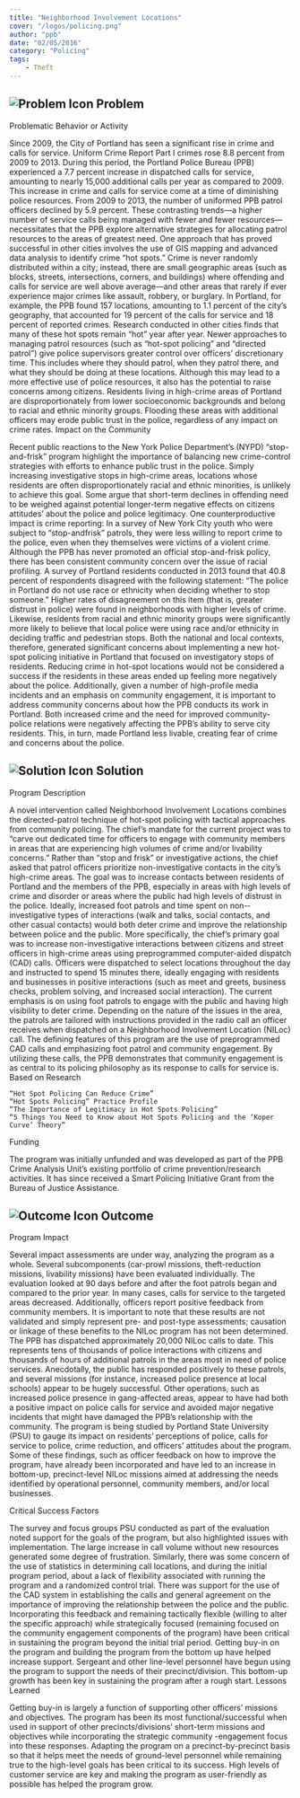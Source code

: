```yaml
---
title: "Neighborhood Involvement Locations"
cover: "/logos/policing.png"
author: "ppb"
date: "02/05/2016"
category: "Policing"
tags:
    - Theft  
---
```


## ![Problem Icon](https://github.com/google/material-design-icons/raw/master/alert/1x_web/ic_error_outline_black_48dp.png "Problem") Problem

Problematic Behavior or Activity

Since 2009, the City of Portland has seen a significant rise in crime and calls for service. Uniform Crime Report Part I crimes rose 8.8 percent from 2009 to 2013. During this period, the Portland Police Bureau (PPB) experienced a 7.7 percent increase in dispatched calls for service, amounting to nearly 15,000 additional calls per year as compared to 2009. This increase in crime and calls for service come at a time of diminishing police resources. From 2009 to 2013, the number of uniformed PPB patrol officers declined by 5.9 percent.
These contrasting trends—a higher number of service calls being managed with fewer and fewer resources—necessitates that the PPB explore alternative strategies for allocating patrol resources to the areas of greatest need. One approach that has proved successful in other cities involves the use of GIS mapping and advanced data analysis to identify crime “hot spots.” Crime is never randomly distributed within a city; instead, there are small geographic areas (such as blocks, streets, intersections, corners, and buildings) where offending and calls for service are well above average—and other areas that rarely if ever experience major crimes like assault, robbery, or burglary. In Portland, for example, the PPB found 157 locations, amounting to 1.1 percent of the city’s geography, that accounted for 19 percent of the calls for service and 18 percent of reported crimes. Research conducted in other cities finds that many of these hot spots remain “hot” year­ after­ year.
Newer approaches to managing patrol resources (such as “hot-spot policing” and “directed patrol”) give police supervisors greater control over officers’ discretionary time. This includes where they should patrol, when they patrol there, and what they should be doing at these locations. Although this may lead to a more effective use of police resources, it also has the potential to raise concerns among citizens. Residents living in high-crime areas of Portland are disproportionately from lower socioeconomic backgrounds and belong to racial and ethnic minority groups. Flooding these areas with additional officers may erode public trust in the police, regardless of any impact on crime rates.
Impact on the Community

Recent public reactions to the New York Police Department’s (NYPD) “stop-and-frisk” program highlight the importance of balancing new crime-control strategies with efforts to enhance public trust in the police. Simply increasing investigative stops in high-crime areas, locations whose residents are often disproportionately racial and ethnic minorities, is unlikely to achieve this goal.
Some argue that short­-term declines in offending need to be weighed against potential longer­-term negative effects on citizens attitudes’ about the police and police legitimacy. One counterproductive impact is crime reporting: In a survey of New York City youth who were subject to “stop-andfrisk” patrols, they were less willing to report crime to the police, even when they themselves were victims of a violent crime.
Although the PPB has never promoted an official stop-and-frisk policy, there has been consistent community concern over the issue of racial profiling. A survey of Portland residents conducted in 2013 found that 40.8 percent of respondents disagreed with the following statement: ­“The police in Portland do not use race or ethnicity when deciding whether to stop someone.” Higher rates of disagreement on this item (that is, greater distrust in police) were found in neighborhoods with higher levels of crime. Likewise, residents from racial and ethnic minority groups were significantly more likely to believe that local police were using race and/or ethnicity in deciding traffic and pedestrian stops.
Both the national and local contexts, therefore, generated significant concerns about implementing a new hot-spot policing initiative in Portland that focused on investigatory stops of residents. Reducing crime in hot-spot locations would not be considered a success if the residents in these areas ended up feeling more negatively about the police. Additionally, given a number of high-profile media incidents and an ­emphasis on community engagement, it is important to address community concerns about how the PPB conducts its work in Portland. Both increased crime and the need for improved community-police relations were negatively affecting the PPB’s ability to serve city residents. This, in turn, made Portland less livable, creating fear of crime and concerns about the police.

## ![Solution Icon](https://github.com/google/material-design-icons/raw/master/action/1x_web/ic_lightbulb_outline_black_48dp.png "Solution") Solution

Program Description

A novel intervention called Neighborhood Involvement Locations combines the directed-patrol technique of hot-spot policing with tactical approaches from community policing. The chief’s mandate for the current project was to “carve out dedicated time for officers to engage with community members in areas that are experiencing high volumes of crime and/or livability concerns.” Rather than “stop and frisk” or investigative actions, the chief asked that patrol officers prioritize non­-investigative contacts in the city’s high-crime areas. The goal was to increase contacts between residents of Portland and the members of the PPB, especially in areas with high levels of crime and disorder or areas where the public had high levels of distrust in the police. Ideally, increased foot patrols and time spent on non-­investigative types of interactions (walk and talks, social contacts, and other casual contacts) would both deter crime and improve the relationship between police and the public.
More specifically, the chief’s primary goal was to increase non­-investigative interactions between citizens and street officers in high-crime areas using pre­programmed computer-aided dispatch (CAD) calls. Officers were dispatched to select locations throughout the day and instructed to spend 15 minutes there, ideally engaging with residents and businesses in positive interactions (such as meet and greets, business checks, problem­ solving, and increased social interaction). The current emphasis is on using foot patrols to engage with the public and having high visibility to deter crime. Depending on the nature of the issues in the area, the patrols are tailored with instructions provided in the radio call an officer receives when dispatched on a Neighborhood Involvement Location (NILoc) call.
The defining features of this program are the use of pre­programmed CAD calls and emphasizing foot patrol and community­ engagement. By utilizing these calls, the PPB demonstrates that community engagement is as central to its policing philosophy as its response to calls for service is.
Based on Research

    “Hot Spot Policing Can Reduce Crime”
    “Hot Spots Policing” Practice Profile
    “The Importance of Legitimacy in Hot Spots Policing”
    “5 Things You Need to Know about Hot Spots Policing and the ‘Koper Curve’ Theory”

Funding

The program was initially unfunded and was developed as part of the PPB Crime Analysis Unit’s existing portfolio of crime prevention/research activities. It has since received a Smart Policing Initiative Grant from the Bureau of Justice Assistance.

## ![Outcome Icon](https://github.com/google/material-design-icons/raw/master/action/1x_web/ic_view_list_black_48dp.png "Outcome") Outcome

Program Impact

Several impact assessments are under way, analyzing the program as a whole. Several sub­components (car-prowl missions, theft-reduction missions, livability missions) have been evaluated individually. The evaluation looked at 90 days before and after the foot patrols began and compared to the prior year. In many cases, calls for service to the targeted areas decreased. Additionally, officers report positive feedback from community members. It is important to note that these results are not validated and simply represent pre- and post-type assessments; causation or linkage of these benefits to the NILoc program has not been determined.
The PPB has dispatched approximately 20,000 NILoc calls to date. This represents tens of thousands of police interactions with citizens and thousands of hours of additional patrols in the areas most in need of police services. Anecdotally, the public has responded positively to these patrols, and several missions (for instance, increased police presence at local schools) appear to be hugely successful. Other operations, such as increased police presence in gang-affected areas, appear to have had both a positive impact on police calls for service and avoided major negative incidents that might have damaged the PPB’s relationship with the community.
The program is being studied by Portland State University (PSU) to gauge its impact on residents’ perceptions of police, calls for service to police, crime reduction, and officers’ attitudes about the program. Some of these findings, such as officer feedback on how to improve the program, have already been incorporated and have led to an increase in bottom­-up, precinct-level NILoc missions aimed at addressing the needs identified by operational personnel, community members, and/or local businesses.

Critical Success Factors

The survey and focus groups PSU conducted as part of the evaluation noted support for the goals of the program, but also highlighted issues with implementation. The large increase in call volume without new resources generated some degree of frustration. Similarly, there was some concern of the use of statistics in determining call locations, and during the initial program period, about a lack of flexibility associated with running the program and a randomized control trial. There was support for the use of the CAD system in establishing the calls and general agreement on the importance of improving the relationship between the police and the public.
Incorporating this feedback and remaining tactically flexible (willing to alter the specific approach) while strategically focused (remaining focused on the community­ engagement components of the program) have been critical in sustaining the program beyond the initial trial period.
Getting buy-­in on the program and building the program from the bottom­ up have helped increase support. Sergeant and other line-­level personnel have begun using the program to support the needs of their precinct/division. This bottom-­up growth has been key in sustaining the program after a rough start.
Lessons Learned

Getting buy-in is largely a function of supporting other officers’ missions and objectives. The program has been its most functional/successful when used in support of other precincts/divisions’ short­-term missions and objectives while incorporating the strategic community -engagement focus into these responses. Adapting the program on a precinct-by-precinct basis so that it helps meet the needs of ground-level personnel while remaining true to the high-­level goals has been critical to its success. High levels of customer service are key and making the program as user­-friendly as possible has helped the program grow.
